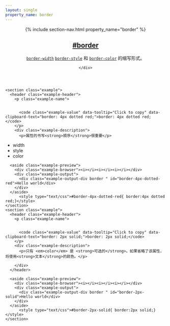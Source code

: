 ```yaml
---
layout: single
property_name: border
---
```


<section id="border-bottom" class="property property--shorthand">
  <header class="property-header">
    {% include section-nav.html property_name="border" %}
    <h2 class="property-name">
      <a href="{{site.url}}/#border"><span>#</span>border</a>
    </h2>
    <div class="property-description">
      <p><code class="shorthand"><a class="hash" href="{{site.url}}/#border-width" data-property-name="border-width">border-width</a></code> <code class="shorthand"><a class="hash" href="{{site.url}}/#border-style" data-property-name="border-style">border-style</a></code>  和  <code class="shorthand"><a class="hash" href="{{site.url}}/#border-color" data-property-name="border-color">border-color</a></code> 的缩写形式。</p>

    </div>
  </header>

    <section class="example">
      <header class="example-header">
        <p class="example-name">


          <code class="example-value" data-tooltip="Click to copy" data-clipboard-text="border: 4px dotted red;">border: 4px dotted red;</code>
        </p>
        <div class="example-description">
          <p>属性的书写<strong>顺序</strong>很重要</p>
<ul><li>width</li><li>style</li><li>color</li></ul>
        </div>
      </header>

      <aside class="example-preview">
        <div class="example-browser"><i></i><i></i><i></i></div>
        <div class="example-output">
          <div class="example-output-div border " id="border-4px-dotted-red">Hello world</div>
        </div>
      </aside>
          <style type="text/css">#border-4px-dotted-red{ border:4px dotted red;}</style>
    </section>
    <section class="example">
      <header class="example-header">
        <p class="example-name">


          <code class="example-value" data-tooltip="Click to copy" data-clipboard-text="border: 2px solid;">border: 2px solid;</code>
        </p>
        <div class="example-description">
          <p>只有 <em>color</em> 是 <strong>可选的</strong>。如果省略了该属性，将使用<strong>文本</strong>的颜色。</p>

        </div>
      </header>

      <aside class="example-preview">
        <div class="example-browser"><i></i><i></i><i></i></div>
        <div class="example-output">
          <div class="example-output-div border " id="border-2px-solid">Hello world</div>
        </div>
      </aside>
          <style type="text/css">#border-2px-solid{ border:2px solid;}</style>
    </section>
</section>
